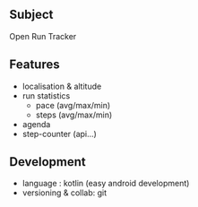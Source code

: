 ## Subject
Open Run Tracker

## Features
- localisation & altitude
- run statistics
	- pace (avg/max/min)
	- steps (avg/max/min)
- agenda
- step-counter (api...)

## Development
- language : kotlin (easy android development)
- versioning & collab: git
